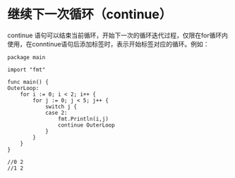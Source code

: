 # 继续下一次循环（continue）
continue 语句可以结束当前循环，开始下一次的循环迭代过程，仅限在for循环内
使用，在conntinue语句后添加标签时，表示开始标签对应的循环。例如：

``` 
package main

import "fmt"

func main() {
OuterLoop:
	for i := 0; i < 2; i++ {
		for j := 0; j < 5; j++ {
			switch j {
			case 2:
				fmt.Println(i,j)
				continue OuterLoop
			}
		}
	}
}

//0 2
//1 2

```